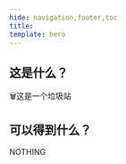 ```yaml
---
hide: navigation,footer,toc
title: 
template: hero
---
```


## 这是什么？

🗑️这是一个垃圾站

## 可以得到什么？

NOTHING



